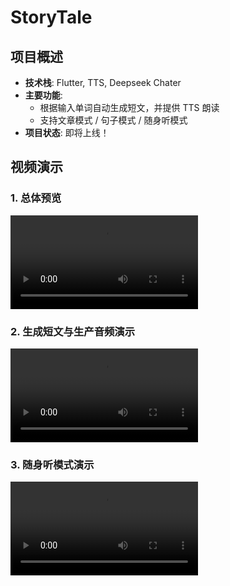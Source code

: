 # StoryTale


## 项目概述
- **技术栈**: Flutter, TTS, Deepseek Chater
- **主要功能**: 
  - 根据输入单词自动生成短文，并提供 TTS 朗读
  - 支持文章模式 / 句子模式 / 随身听模式
- **项目状态**: 即将上线！

## 视频演示

### 1. 总体预览
<video src="总体预览.mp4" controls></video>

### 2. 生成短文与生产音频演示
<video src="生成短文与生产音频.mp4" controls></video>

### 3. 随身听模式演示
<video src="随身听演示.mp4" controls></video>
